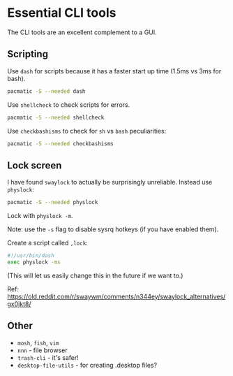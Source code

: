 # Essential CLI tools

The CLI tools are an excellent complement to a GUI.

## Scripting

Use `dash` for scripts because it has a faster start up time (1.5ms vs 3ms for bash).

```sh
pacmatic -S --needed dash
```

Use `shellcheck` to check scripts for errors.

```sh
pacmatic -S --needed shellcheck
```

Use `checkbashisms` to check for `sh` vs `bash` peculiarities:

```sh
pacmatic -S --needed checkbashisms
```

## Lock screen

I have found `swaylock` to actually be surprisingly unreliable. Instead use `physlock`:

```sh
pacmatic -S --needed physlock
```

Lock with `physlock -m`.

Note: use the `-s` flag to disable sysrq hotkeys (if you have enabled them).

Create a script called `,lock`:

```sh
#!/usr/bin/dash
exec physlock -ms
```

(This will let us easily change this in the future if we want to.)

Ref: <https://old.reddit.com/r/swaywm/comments/n344ey/swaylock_alternatives/gx0jkt8/>

## Other

* `mosh`, `fish`, `vim`
* `nnn` - file browser
* `trash-cli` - it's safer!
* `desktop-file-utils` - for creating .desktop files?
